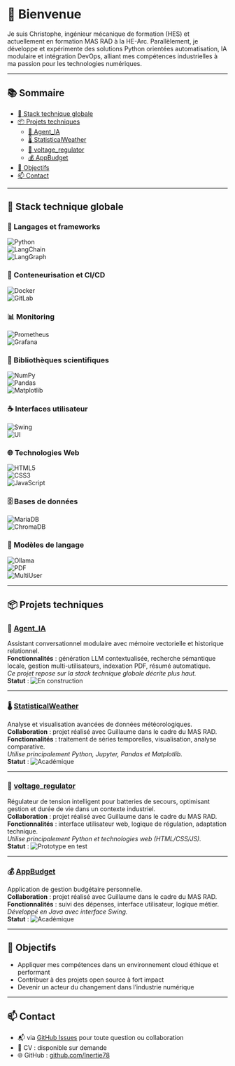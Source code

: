 # 👋 Bienvenue

Je suis Christophe, ingénieur mécanique de formation (HES) et actuellement en formation MAS RAD à la HE-Arc. Parallèlement, je développe et expérimente des solutions Python orientées automatisation, IA modulaire et intégration DevOps, alliant mes compétences industrielles à ma passion pour les technologies numériques.

---

## 📚 Sommaire

- [🔧 Stack technique globale](#-stack-technique-globale)  
- [📦 Projets techniques](#-projets-techniques)  
  - [🧠 Agent_IA](#-agent_ia)  
  - [🌡️ StatisticalWeather](#-statisticalweather)  
  - [🔌 voltage_regulator](#-voltage_regulator)  
  - [💰 AppBudget](#-appbudget)  
- [🎯 Objectifs](#-objectifs)  
- [📫 Contact](#-contact)  

---

## 🔧 Stack technique globale

### 🐍 Langages et frameworks  
![Python](https://img.shields.io/badge/Python-3.10-blue?logo=python&logoColor=white)  
![LangChain](https://img.shields.io/badge/LangChain-AI_Agents-green)  
![LangGraph](https://img.shields.io/badge/LangGraph-Workflow_Agents-purple)  

### 🐳 Conteneurisation et CI/CD  
![Docker](https://img.shields.io/badge/Docker-Containerization-blue?logo=docker&logoColor=white)  
![GitLab](https://img.shields.io/badge/GitLab-CI/CD-orange?logo=gitlab&logoColor=white)  

### 📊 Monitoring  
![Prometheus](https://img.shields.io/badge/Monitoring-Prometheus-yellow)  
![Grafana](https://img.shields.io/badge/Monitoring-Grafana-orange?logo=grafana&logoColor=white)  

### 🔬 Bibliothèques scientifiques  
![NumPy](https://img.shields.io/badge/Python_NumPy-Scientific-blue?logo=python&logoColor=white)  
![Pandas](https://img.shields.io/badge/Data-Pandas-yellow?logo=pandas&logoColor=black)  
![Matplotlib](https://img.shields.io/badge/Visualization-Matplotlib-blue?logo=python&logoColor=white)  

### ☕ Interfaces utilisateur  
![Swing](https://img.shields.io/badge/Java_UI-Swing-blueviolet)  
![UI](https://img.shields.io/badge/Interface-User%20Interface-lightgrey)  

### 🌐 Technologies Web  
![HTML5](https://img.shields.io/badge/Web-HTML5-red?logo=html5&logoColor=white)  
![CSS3](https://img.shields.io/badge/Web-CSS3-blue?logo=css3&logoColor=white)  
![JavaScript](https://img.shields.io/badge/Web-JavaScript-yellow?logo=javascript&logoColor=white)  

### 🗄 Bases de données  
![MariaDB](https://img.shields.io/badge/Database-MariaDB-lightgrey?logo=mariadb&logoColor=blue)  
![ChromaDB](https://img.shields.io/badge/VectorDB-ChromaDB-purple)  

### 🤖 Modèles de langage  
![Ollama](https://img.shields.io/badge/LLM-Ollama-black)  
![PDF](https://img.shields.io/badge/Document-PDF_Parsing-blue)  
![MultiUser](https://img.shields.io/badge/Usage-Multi--User-green)  

---

## 📦 Projets techniques

### 🧠 [Agent_IA](https://github.com/Inertie78/Agent_IA)  
Assistant conversationnel modulaire avec mémoire vectorielle et historique relationnel.  
**Fonctionnalités** : génération LLM contextualisée, recherche sémantique locale, gestion multi-utilisateurs, indexation PDF, résumé automatique.  
*Ce projet repose sur la stack technique globale décrite plus haut.*  
**Statut** : ![En construction](https://img.shields.io/badge/Statut-En%20construction-yellow?logo=git&logoColor=black)

---

### 🌡️ [StatisticalWeather](https://github.com/Inertie78/StatisticalWeather)  
Analyse et visualisation avancées de données météorologiques.  
**Collaboration** : projet réalisé avec Guillaume dans le cadre du MAS RAD.  
**Fonctionnalités** : traitement de séries temporelles, visualisation, analyse comparative.  
*Utilise principalement Python, Jupyter, Pandas et Matplotlib.*  
**Statut** : ![Académique](https://img.shields.io/badge/Statut-Académique-green?logo=git&logoColor=white)

---

### 🔌 [voltage_regulator](https://github.com/Inertie78/voltage_regulator)  
Régulateur de tension intelligent pour batteries de secours, optimisant gestion et durée de vie dans un contexte industriel.  
**Collaboration** : projet réalisé avec Guillaume dans le cadre du MAS RAD.  
**Fonctionnalités** : interface utilisateur web, logique de régulation, adaptation technique.  
*Utilise principalement Python et technologies web (HTML/CSS/JS).*  
**Statut** : ![Prototype en test](https://img.shields.io/badge/Statut-Prototype%20en%20test-orange?logo=git&logoColor=white)

---

### 💰 [AppBudget](https://github.com/Inertie78/AppBudget)  
Application de gestion budgétaire personnelle.  
**Collaboration** : projet réalisé avec Guillaume dans le cadre du MAS RAD.  
**Fonctionnalités** : suivi des dépenses, interface utilisateur, logique métier.  
*Développé en Java avec interface Swing.*  
**Statut** : ![Académique](https://img.shields.io/badge/Statut-Académique-green?logo=git&logoColor=white)

---

## 🎯 Objectifs

- Appliquer mes compétences dans un environnement cloud éthique et performant  
- Contribuer à des projets open source à fort impact  
- Devenir un acteur du changement dans l’industrie numérique  

---

## 📫 Contact

- 📬 via [GitHub Issues](https://github.com/Inertie78/Inertie78/issues) pour toute question ou collaboration  
- 📄 CV : disponible sur demande  
- 🌐 GitHub : [github.com/Inertie78](https://github.com/Inertie78)
